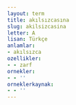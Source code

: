```yaml
---
layout: term
title: akılsızcasına
slug: akilsizcasina
letter: A
lisan: Türkçe
anlamlar:
- akılsızca
ozellikler:
- - zarf
ornekler:
- - ''
orneklerkaynak:
- - ''
---
```

